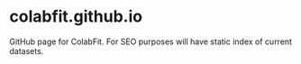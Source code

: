 # colabfit.github.io
GitHub page for ColabFit. For SEO purposes will have static index of current datasets.
